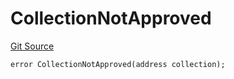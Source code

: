# CollectionNotApproved
[Git Source](https://github.com/FloorDAO/floor-v2/blob/c8169a0594ad07a37d169672a50f4155c41be809/src/contracts/utils/Errors.sol)


```solidity
error CollectionNotApproved(address collection);
```

